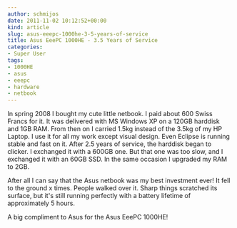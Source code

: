 ```yaml
---
author: schmijos
date: 2011-11-02 10:12:52+00:00
kind: article
slug: asus-eeepc-1000he-3-5-years-of-service
title: Asus EeePC 1000HE - 3.5 Years of Service
categories:
- Super User
tags:
- 1000HE
- asus
- eeepc
- hardware
- netbook
---
```


In spring 2008 I bought my cute little netbook. I paid about 600 Swiss Francs for it. It was delivered with MS Windows XP on a 120GB harddisk and 1GB RAM. From then on I carried 1.5kg instead of the 3.5kg of my HP Laptop. I use it for all my work except visual design. Even Eclipse is running stable and fast on it. After 2.5 years of service, the harddisk began to clicker. I exchanged it with a 600GB one. But that one was too slow, and I exchanged it with an 60GB SSD. In the same occasion I upgraded my RAM to 2GB.

After all I can say that the Asus netbook was my best investment ever! It fell to the ground x times. People walked over it. Sharp things scratched its surface, but it's still running perfectly with a battery lifetime of approximately 5 hours.

A big compliment to Asus for the Asus EeePC 1000HE!
